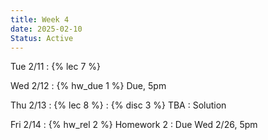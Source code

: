 ```yaml
---
title: Week 4
date: 2025-02-10
Status: Active
---
```


Tue 2/11
: {% lec 7 %}

Wed 2/12
: {% hw_due 1 %} Due, 5pm

Thu 2/13
: {% lec 8 %}
: {% disc 3 %} TBA 
  : Solution

Fri 2/14
: {% hw_rel 2 %} Homework 2
  : Due Wed 2/26, 5pm
